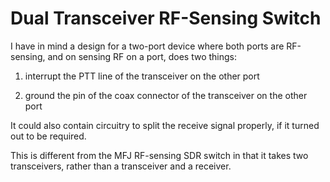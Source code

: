 # Dual Transceiver RF-Sensing Switch

I have in mind a design for a two-port device where both ports are RF-sensing, and on sensing RF on a port, does two things:

1. interrupt the PTT line of the transceiver on the other port

2. ground the pin of the coax connector of the transceiver on the other port

It could also contain circuitry to split the receive signal properly, if it turned out to be required.

This is different from the MFJ RF-sensing SDR switch in that it takes two transceivers, rather than a transceiver and a receiver.
